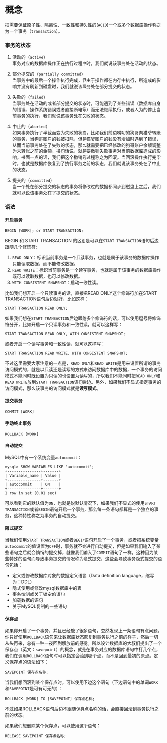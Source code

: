 # 概念 
把需要保证原子性、隔离性、一致性和持久性的(`ACID`)一个或多个数据库操作称之为一个事务（`transaction`）。

### 事务的状态

1. 活动的（`active`）  
事务对应的数据库操作正在执行过程中时，我们就说该事务处在活动的状态。

2. 部分提交的（`partially committed`）  
当事务中的最后一个操作执行完成，但由于操作都在内存中执行，所造成的影响并没有刷新到磁盘时，我们就说该事务处在部分提交的状态。

3. 失败的（`failed`）  
当事务处在活动的或者部分提交的状态时，可能遇到了某些错误（数据库自身的错误、操作系统错误或者直接断电等）而无法继续执行，或者人为的停止当前事务的执行，我们就说该事务处在失败的状态。

4. 中止的（`aborted`）  
如果事务执行了半截而变为失败的状态，比如我们前边唠叨的狗哥向猫爷转账的事务，当狗哥账户的钱被扣除，但是猫爷账户的钱没有增加时遇到了错误，从而当前事务处在了失败的状态，那么就需要把已经修改的狗哥账户余额调整为未转账之前的金额，换句话说，就是要撤销失败事务对当前数据库造成的影响。书面一点的话，我们把这个撤销的过程称之为回滚。当回滚操作执行完毕时，也就是数据库恢复到了执行事务之前的状态，我们就说该事务处在了中止的状态。

5. 提交的（`committed`）  
当一个处在部分提交的状态的事务将修改过的数据都同步到磁盘上之后，我们就可以说该事务处在了提交的状态。

### 语法

#### 开启事务
```shell
BEGIN [WORK]; or START TRANSACTION;
```
BEGIN 和 START TRANSACTION 的区别是可以在`START TRANSACTION`语句后边跟随几个修饰符;
1. `READ ONLY`：标识当前事务是一个只读事务，也就是属于该事务的数据库操作只能读取数据，而不能修改数据。
2. `READ WRITE`：标识当前事务是一个读写事务，也就是属于该事务的数据库操作既可以读取数据，也可以修改数据。
3. `WITH CONSISTENT SNAPSHOT`：启动一致性读。

比如我们想开启一个只读事务的话，直接把READ ONLY这个修饰符加在START TRANSACTION语句后边就好，比如这样：
```shell
START TRANSACTION READ ONLY;
```

如果我们想在`START TRANSACTION`后边跟随多个修饰符的话，可以使用逗号将修饰符分开，比如开启一个只读事务和一致性读，就可以这样写：
```shell
START TRANSACTION READ ONLY, WITH CONSISTENT SNAPSHOT;
```

或者开启一个读写事务和一致性读，就可以这样写：
```shell
START TRANSACTION READ WRITE, WITH CONSISTENT SNAPSHOT;
```
不过这里需要大家注意的一点是，`READ ONLY`和`READ WRITE`是用来设置所谓的事务访问模式的，就是以只读还是读写的方式来访问数据库中的数据，一个事务的访问模式不能同时既设置为只读的也设置为读写的，所以我们不能同时把`READ ONLY`和`READ WRITE`放到`START TRANSACTION`语句后边。另外，如果我们不显式指定事务的访问模式，那么该事务的访问模式就是**读写模式**。

#### 提交事务
```shell
COMMIT [WORK]
```

#### 手动终止事务
```shell
ROLLBACK [WORK]
```

#### 自动提交
MySQL中有一个系统变量`autocommit`：

```shell
mysql> SHOW VARIABLES LIKE 'autocommit';  
+---------------+-------+  
| Variable_name | Value |    
+---------------+-------+  
| autocommit    | ON    |  
+---------------+-------+  
1 row in set (0.01 sec)
```
可以看到它的默认值为`ON`，也就是说默认情况下，如果我们不显式的使用`START TRANSACTION`或者`BEGIN`语句开启一个事务，那么每一条语句都算是一个独立的事务，这种特性称之为事务的自动提交。

#### 隐式提交
当我们使用`START TRANSACTION`或者`BEGIN`语句开启了一个事务，或者把系统变量`autocommit`的值设置为`OFF`时，事务就不会进行自动提交，但是如果我们输入了某些语句之后就会悄悄的提交掉，就像我们输入了`COMMIT`语句了一样，这种因为某些特殊的语句而导致事务提交的情况称为隐式提交，这些会导致事务隐式提交的语句包括：
* 定义或修改数据库对象的数据定义语言（Data definition language，缩写为：DDL）
* 隐式使用或修改mysql数据库中的表
* 事务控制或关于锁定的语句
* 加载数据的语句
* 关于MySQL复制的一些语句

#### 保存点
如果你开启了一个事务，并且已经敲了很多语句，忽然发现上一条语句有点问题，你只好使用`ROLLBACK`语句来让数据库状态恢复到事务执行之前的样子，然后一切从头再来，总有一种一夜回到解放前的感觉。所以设计数据库的大叔们提出了一个保存点（英文：`savepoint`）的概念，就是在事务对应的数据库语句中打几个点，我们在调用`ROLLBACK`语句时可以指定会滚到哪个点，而不是回到最初的原点。定义保存点的语法如下：
```shell 
SAVEPOINT 保存点名称;
```
当我们想回滚到某个保存点时，可以使用下边这个语句（下边语句中的单词`WORK`和`SAVEPOINT`是可有可无的）：
```shell
ROLLBACK [WORK] TO [SAVEPOINT] 保存点名称;
```
不过如果ROLLBACK语句后边不跟随保存点名称的话，会直接回滚到事务执行之前的状态。

如果我们想删除某个保存点，可以使用这个语句：
```shell
RELEASE SAVEPOINT 保存点名称;
```